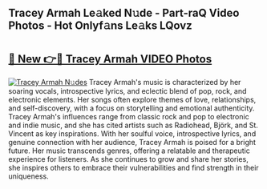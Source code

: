 ## Tracey Armah Le𝚊ked N𝚞de - Part-raQ Video Photos - Hot Onlyf𝚊ns Le𝚊ks LQovz

# <h2><a href="http://ac48068.deff.icu/?id=Tracey+Armah">🔗 New 👉🔴 Tracey Armah VIDEO Photos</a></h2>

[![Tracey Armah N𝚞des](https://i.imgur.com/rIISA9y.gif)](http://ac48068.deff.icu/?id=Tracey+Armah)
Tracey Armah's music is characterized by her soaring vocals, introspective lyrics, and eclectic blend of pop, rock, and electronic elements. Her songs often explore themes of love, relationships, and self-discovery, with a focus on storytelling and emotional authenticity. Tracey Armah's influences range from classic rock and pop to electronic and indie music, and she has cited artists such as Radiohead, Björk, and St. Vincent as key inspirations. With her soulful voice, introspective lyrics, and genuine connection with her audience, Tracey Armah is poised for a bright future. Her music transcends genres, offering a relatable and therapeutic experience for listeners. As she continues to grow and share her stories, she inspires others to embrace their vulnerabilities and find strength in their uniqueness.
